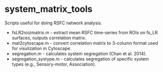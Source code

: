 # system_matrix_tools

Scripts useful for doing RSFC network analysis.


*  fsLR2roizmatrix.m - extract mean RSFC time-series from ROIs on fs_LR surfaces, outputs correlation matrix. 
*  mat2cytoscape.m  - convert correlation matrix to 3-column format used for visulization in Cytoscape.
*  segregation.m  -  calculates system segregation (Chan et al. 2014). 
*  segregation_systype.m  -  calculates segregation of specific system types (e.g., Sensory-motor, Association). 

